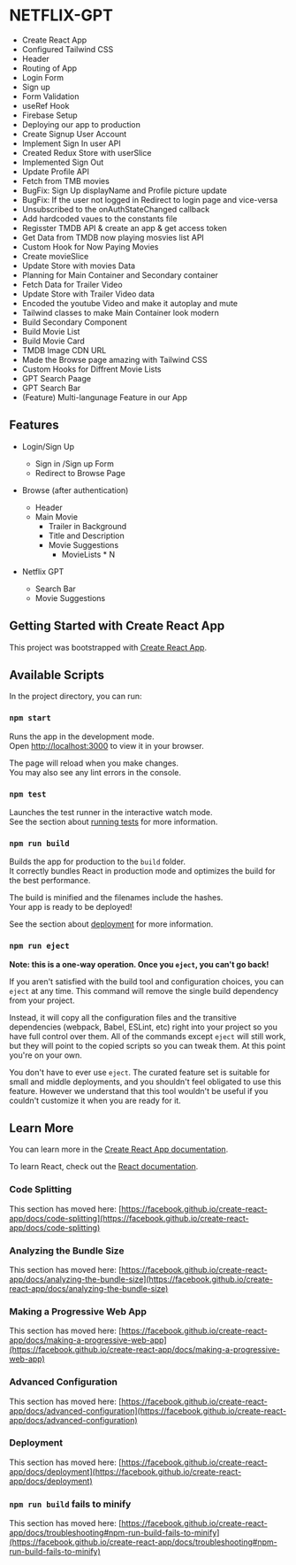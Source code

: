 # NETFLIX-GPT

- Create React App
- Configured Tailwind CSS
- Header 
- Routing of App
- Login Form
- Sign up
- Form Validation
- useRef Hook
- Firebase Setup
- Deploying our app to production
- Create Signup User Account
- Implement Sign In user API
- Created Redux Store with userSlice
- Implemented Sign Out
- Update Profile API
- Fetch from TMB movies
- BugFix: Sign Up displayName and Profile picture update
- BugFix: If the user not logged in Redirect to login page and vice-versa
- Unsubscribed to the onAuthStateChanged callback
- Add hardcoded vaues to the constants file
- Regisster TMDB API & create an app & get access token
- Get Data from TMDB now playing mosvies list API
- Custom Hook for Now Paying Movies
- Create movieSlice
- Update Store with movies Data
- Planning for Main Container and Secondary container
- Fetch Data for Trailer Video
- Update Store with Trailer Video data
- Encoded the youtube Video and make it autoplay and mute
- Tailwind classes to make Main Container look modern
- Build Secondary Component
- Build Movie List
- Build Movie Card 
- TMDB Image CDN URL
- Made the Browse page amazing with Tailwind CSS
- Custom Hooks for Diffrent Movie Lists
- GPT Search Paage
- GPT Search Bar
- (Feature) Multi-langunage Feature in our App


## Features

- Login/Sign Up
    - Sign in /Sign up Form
    - Redirect to Browse Page

- Browse (after authentication)
    - Header
    - Main Movie
        - Trailer in Background
        - Title and Description
        - Movie Suggestions
            - MovieLists * N

- Netflix GPT
    - Search Bar 
    - Movie Suggestions



## Getting Started with Create React App

This project was bootstrapped with [Create React App](https://github.com/facebook/create-react-app).

## Available Scripts

In the project directory, you can run:

### `npm start`

Runs the app in the development mode.\
Open [http://localhost:3000](http://localhost:3000) to view it in your browser.

The page will reload when you make changes.\
You may also see any lint errors in the console.

### `npm test`

Launches the test runner in the interactive watch mode.\
See the section about [running tests](https://facebook.github.io/create-react-app/docs/running-tests) for more information.

### `npm run build`

Builds the app for production to the `build` folder.\
It correctly bundles React in production mode and optimizes the build for the best performance.

The build is minified and the filenames include the hashes.\
Your app is ready to be deployed!

See the section about [deployment](https://facebook.github.io/create-react-app/docs/deployment) for more information.

### `npm run eject`

**Note: this is a one-way operation. Once you `eject`, you can't go back!**

If you aren't satisfied with the build tool and configuration choices, you can `eject` at any time. This command will remove the single build dependency from your project.

Instead, it will copy all the configuration files and the transitive dependencies (webpack, Babel, ESLint, etc) right into your project so you have full control over them. All of the commands except `eject` will still work, but they will point to the copied scripts so you can tweak them. At this point you're on your own.

You don't have to ever use `eject`. The curated feature set is suitable for small and middle deployments, and you shouldn't feel obligated to use this feature. However we understand that this tool wouldn't be useful if you couldn't customize it when you are ready for it.

## Learn More

You can learn more in the [Create React App documentation](https://facebook.github.io/create-react-app/docs/getting-started).

To learn React, check out the [React documentation](https://reactjs.org/).

### Code Splitting

This section has moved here: [https://facebook.github.io/create-react-app/docs/code-splitting](https://facebook.github.io/create-react-app/docs/code-splitting)

### Analyzing the Bundle Size

This section has moved here: [https://facebook.github.io/create-react-app/docs/analyzing-the-bundle-size](https://facebook.github.io/create-react-app/docs/analyzing-the-bundle-size)

### Making a Progressive Web App

This section has moved here: [https://facebook.github.io/create-react-app/docs/making-a-progressive-web-app](https://facebook.github.io/create-react-app/docs/making-a-progressive-web-app)

### Advanced Configuration

This section has moved here: [https://facebook.github.io/create-react-app/docs/advanced-configuration](https://facebook.github.io/create-react-app/docs/advanced-configuration)

### Deployment

This section has moved here: [https://facebook.github.io/create-react-app/docs/deployment](https://facebook.github.io/create-react-app/docs/deployment)

### `npm run build` fails to minify

This section has moved here: [https://facebook.github.io/create-react-app/docs/troubleshooting#npm-run-build-fails-to-minify](https://facebook.github.io/create-react-app/docs/troubleshooting#npm-run-build-fails-to-minify)
